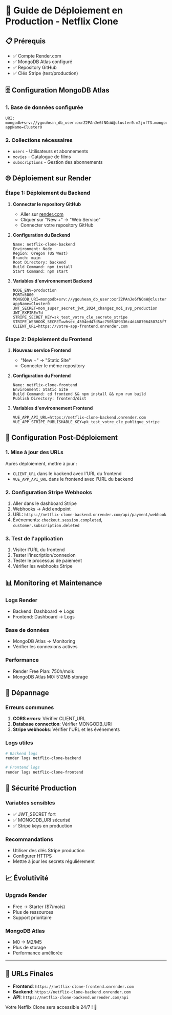 # 🚀 Guide de Déploiement en Production - Netflix Clone

## 📋 Prérequis

- ✅ Compte Render.com
- ✅ MongoDB Atlas configuré
- ✅ Repository GitHub
- ✅ Clés Stripe (test/production)

## 🗄️ Configuration MongoDB Atlas

### 1. Base de données configurée
```
URI: mongodb+srv://ygouhean_db_user:oxrZ2PAnJe6fNOaW@cluster0.m2jnf73.mongodb.net/?appName=Cluster0
```

### 2. Collections nécessaires
- `users` - Utilisateurs et abonnements
- `movies` - Catalogue de films
- `subscriptions` - Gestion des abonnements

## 🌐 Déploiement sur Render

### Étape 1: Déploiement du Backend

1. **Connecter le repository GitHub**
   - Aller sur [render.com](https://render.com)
   - Cliquer sur "New +" → "Web Service"
   - Connecter votre repository GitHub

2. **Configuration du Backend**
   ```
   Name: netflix-clone-backend
   Environment: Node
   Region: Oregon (US West)
   Branch: main
   Root Directory: backend
   Build Command: npm install
   Start Command: npm start
   ```

3. **Variables d'environnement Backend**
   ```
   NODE_ENV=production
   PORT=5000
   MONGODB_URI=mongodb+srv://ygouhean_db_user:oxrZ2PAnJe6fNOaW@cluster0.m2jnf73.mongodb.net/?appName=Cluster0
   JWT_SECRET=mon_super_secret_jwt_2024_changez_moi_svp_production
   JWT_EXPIRE=7d
   STRIPE_SECRET_KEY=sk_test_votre_cle_secrete_stripe
   STRIPE_WEBHOOK_SECRET=whsec_4504ed47d5ac7505389336c4d468706450745f7dce1eaff18a47b8161384c1d7
   CLIENT_URL=https://votre-app-frontend.onrender.com
   ```

### Étape 2: Déploiement du Frontend

1. **Nouveau service Frontend**
   - "New +" → "Static Site"
   - Connecter le même repository

2. **Configuration du Frontend**
   ```
   Name: netflix-clone-frontend
   Environment: Static Site
   Build Command: cd frontend && npm install && npm run build
   Publish Directory: frontend/dist
   ```

3. **Variables d'environnement Frontend**
   ```
   VUE_APP_API_URL=https://netflix-clone-backend.onrender.com
   VUE_APP_STRIPE_PUBLISHABLE_KEY=pk_test_votre_cle_publique_stripe
   ```

## 🔧 Configuration Post-Déploiement

### 1. Mise à jour des URLs
Après déploiement, mettre à jour :
- `CLIENT_URL` dans le backend avec l'URL du frontend
- `VUE_APP_API_URL` dans le frontend avec l'URL du backend

### 2. Configuration Stripe Webhooks
1. Aller dans le dashboard Stripe
2. Webhooks → Add endpoint
3. URL: `https://netflix-clone-backend.onrender.com/api/payment/webhook`
4. Événements: `checkout.session.completed`, `customer.subscription.deleted`

### 3. Test de l'application
1. Visiter l'URL du frontend
2. Tester l'inscription/connexion
3. Tester le processus de paiement
4. Vérifier les webhooks Stripe

## 📊 Monitoring et Maintenance

### Logs Render
- Backend: Dashboard → Logs
- Frontend: Dashboard → Logs

### Base de données
- MongoDB Atlas → Monitoring
- Vérifier les connexions actives

### Performance
- Render Free Plan: 750h/mois
- MongoDB Atlas M0: 512MB storage

## 🚨 Dépannage

### Erreurs communes
1. **CORS errors**: Vérifier CLIENT_URL
2. **Database connection**: Vérifier MONGODB_URI
3. **Stripe webhooks**: Vérifier l'URL et les événements

### Logs utiles
```bash
# Backend logs
render logs netflix-clone-backend

# Frontend logs  
render logs netflix-clone-frontend
```

## 🔐 Sécurité Production

### Variables sensibles
- ✅ JWT_SECRET fort
- ✅ MONGODB_URI sécurisé
- ✅ Stripe keys en production

### Recommandations
- Utiliser des clés Stripe production
- Configurer HTTPS
- Mettre à jour les secrets régulièrement

## 📈 Évolutivité

### Upgrade Render
- Free → Starter ($7/mois)
- Plus de ressources
- Support prioritaire

### MongoDB Atlas
- M0 → M2/M5
- Plus de storage
- Performance améliorée

---

## 🎯 URLs Finales

- **Frontend**: `https://netflix-clone-frontend.onrender.com`
- **Backend**: `https://netflix-clone-backend.onrender.com`
- **API**: `https://netflix-clone-backend.onrender.com/api`

Votre Netflix Clone sera accessible 24/7 ! 🎊
